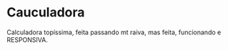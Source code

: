 # Cauculadora

Calculadora topíssima, feita passando mt raiva, mas feita, funcionando e RESPONSIVA.
